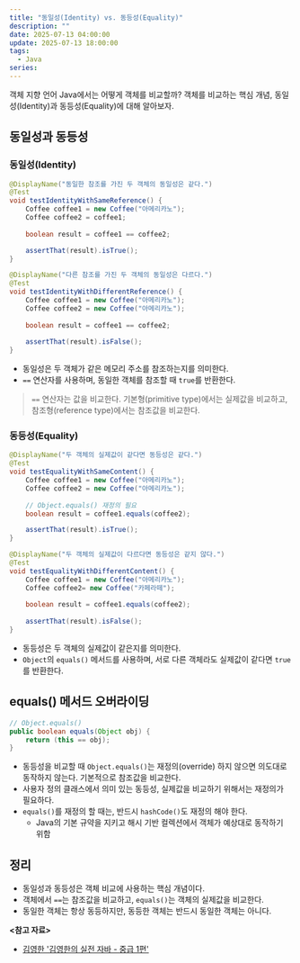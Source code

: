 ```yaml
---
title: "동일성(Identity) vs. 동등성(Equality)"
description: ""
date: 2025-07-13 04:00:00
update: 2025-07-13 18:00:00
tags:
  - Java
series: 
---
```


객체 지향 언어 Java에서는 어떻게 객체를 비교할까? 객체를 비교하는 핵심 개념, 동일성(Identity)과 동등성(Equality)에 대해 알아보자.

## 동일성과 동등성

### 동일성(Identity)

```java
@DisplayName("동일한 참조를 가진 두 객체의 동일성은 같다.")
@Test
void testIdentityWithSameReference() {
    Coffee coffee1 = new Coffee("아메리카노");
    Coffee coffee2 = coffee1;
    
    boolean result = coffee1 == coffee2;

    assertThat(result).isTrue();
}

@DisplayName("다른 참조를 가진 두 객체의 동일성은 다르다.")
@Test
void testIdentityWithDifferentReference() {
    Coffee coffee1 = new Coffee("아메리카노");
    Coffee coffee2 = new Coffee("아메리카노");
    
    boolean result = coffee1 == coffee2;
    
    assertThat(result).isFalse();
}
```

- 동일성은 두 객체가 같은 메모리 주소를 참조하는지를 의미한다.
- `==` 연산자를 사용하며, 동일한 객체를 참조할 때 `true`를 반환한다.

> `==` 연산자는 값을 비교한다. 기본형(primitive type)에서는 실제값을 비교하고, 참조형(reference type)에서는 참조값을 비교한다.

### 동등성(Equality)

```java
@DisplayName("두 객체의 실제값이 같다면 동등성은 같다.")
@Test
void testEqualityWithSameContent() {
    Coffee coffee1 = new Coffee("아메리카노");
    Coffee coffee2 = new Coffee("아메리카노");
    
    // Object.equals() 재정의 필요
    boolean result = coffee1.equals(coffee2);

    assertThat(result).isTrue();
}

@DisplayName("두 객체의 실제값이 다르다면 동등성은 같지 않다.")
@Test
void testEqualityWithDifferentContent() {
    Coffee coffee1 = new Coffee("아메리카노");
    Coffee coffee2= new Coffee("카페라떼");
    
    boolean result = coffee1.equals(coffee2);
    
    assertThat(result).isFalse();
}
```

- 동등성은 두 객체의 실제값이 같은지를 의미한다.
- `Object`의 `equals()` 메서드를 사용하며, 서로 다른 객체라도 실제값이 같다면 `true`를 반환한다.

## equals() 메서드 오버라이딩

```java
// Object.equals()
public boolean equals(Object obj) {
    return (this == obj);
}
```

- 동등성을 비교할 때 `Object.equals()`는 재정의(override) 하지 않으면 의도대로 동작하지 않는다. 기본적으로 참조값을 비교한다.
- 사용자 정의 클래스에서 의미 있는 동등성, 실제값을 비교하기 위해서는 재정의가 필요하다.
- `equals()`를 재정의 할 때는, 반드시 `hashCode()`도 재정의 해야 한다.
    - Java의 기본 규약을 지키고 해시 기반 컬렉션에서 객체가 예상대로 동작하기 위함

## 정리

- 동일성과 동등성은 객체 비교에 사용하는 핵심 개념이다.
- 객체에서 `==`는 참조값을 비교하고, `equals()`는 객체의 실제값을 비교한다.
- 동일한 객체는 항상 동등하지만, 동등한 객체는 반드시 동일한 객체는 아니다.

**<참고 자료>**

- [김영한 '김영한의 실전 자바 - 중급 1편'](https://inf.run/FiFGQ)
